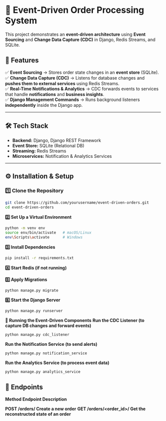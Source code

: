 # 🚀 Event-Driven Order Processing System

This project demonstrates an **event-driven architecture** using **Event Sourcing** and **Change Data Capture (CDC)** in Django, Redis Streams, and SQLite.

## 📌 Features

✅ **Event Sourcing** → Stores order state changes in an **event store** (SQLite).  
✅ **Change Data Capture (CDC)** → Listens for database changes and **pushes them to external services** using Redis Streams.  
✅ **Real-Time Notifications & Analytics** → CDC forwards events to services that handle **notifications** and **business insights**.  
✅ **Django Management Commands** → Runs background listeners **independently** inside the Django app.

---

## 🛠️ **Tech Stack**

- **Backend:** Django, Django REST Framework
- **Event Store:** SQLite (Relational DB)
- **Streaming:** Redis Streams
- **Microservices:** Notification & Analytics Services

---

## ⚙️ **Installation & Setup**

### **1️⃣ Clone the Repository**

```bash
git clone https://github.com/yourusername/event-driven-orders.git
cd event-driven-orders
```

**2️⃣ Set Up a Virtual Environment**

```bash
python -m venv env
source env/bin/activate   # macOS/Linux
env\Scripts\activate      # Windows
```

**3️⃣ Install Dependencies**

```bash
pip install -r requirements.txt
```

**4️⃣ Start Redis (if not running)**

**5️⃣ Apply Migrations**

```bash
python manage.py migrate
```

**6️⃣ Start the Django Server**

```bash
python manage.py runserver
```

**🚀 Running the Event-Driven Components**
**Run the CDC Listener (to capture DB changes and forward events)**

```bash
python manage.py cdc_listener
```

**Run the Notification Service (to send alerts)**

```bash
python manage.py notification_service
```

**Run the Analytics Service (to process event data)**

```bash
python manage.py analytics_service
```

## **📌 Endpoints**

**Method Endpoint Description**

**POST /orders/ Create a new order**
**GET /orders/<order_id>/ Get the reconstructed state of an order**
